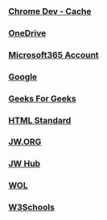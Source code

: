 ###  [Chrome Dev - Cache](https://developer.chrome.com/docs/devtools/storage/cache/?utm_source=devtools)
###  [OneDrive](https://onedrive.live.com)
###  [Microsoft365 Account](https://account.microsoft.com/)
###  [Google](https://google.com)
###  [Geeks For Geeks](geeksforgeeks.html)
###  [HTML Standard](https://html.spec.whatwg.org/multipage/)
###  [JW.ORG](https://jw.org)
###  [JW Hub](https://hub.jw.org)
###  [WOL](https://wol.jw.org)
###  [W3Schools](https://w3schools.com)
